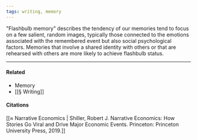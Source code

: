 ```yaml
---
tags: writing, memory
---
```


"Flashbulb memory" describes the tendency of our memories tend to focus on a few salient, random images, typically those connected to the emotions associated with the remembered event but also social psychological factors. Memories that involve a shared identity with others or that are rehearsed with others are more likely to achieve flashbulb status.

---

#### Related

-   Memory
-   [[§ Writing]]

#### Citations

[[≈ Narrative Economics | Shiller, Robert J. Narrative Economics: How Stories Go Viral and Drive Major Economic Events. Princeton: Princeton University Press, 2019.]]